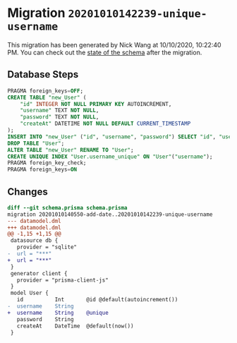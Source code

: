 # Migration `20201010142239-unique-username`

This migration has been generated by Nick Wang at 10/10/2020, 10:22:40 PM.
You can check out the [state of the schema](./schema.prisma) after the migration.

## Database Steps

```sql
PRAGMA foreign_keys=OFF;
CREATE TABLE "new_User" (
    "id" INTEGER NOT NULL PRIMARY KEY AUTOINCREMENT,
    "username" TEXT NOT NULL,
    "password" TEXT NOT NULL,
    "createAt" DATETIME NOT NULL DEFAULT CURRENT_TIMESTAMP
);
INSERT INTO "new_User" ("id", "username", "password") SELECT "id", "username", "password" FROM "User";
DROP TABLE "User";
ALTER TABLE "new_User" RENAME TO "User";
CREATE UNIQUE INDEX "User.username_unique" ON "User"("username");
PRAGMA foreign_key_check;
PRAGMA foreign_keys=ON
```

## Changes

```diff
diff --git schema.prisma schema.prisma
migration 20201010140550-add-date..20201010142239-unique-username
--- datamodel.dml
+++ datamodel.dml
@@ -1,15 +1,15 @@
 datasource db {
   provider = "sqlite"
-  url = "***"
+  url = "***"
 }
 generator client {
   provider = "prisma-client-js"
 }
 model User {
   id          Int       @id @default(autoincrement())
-  username    String
+  username    String    @unique
   password    String
   createAt    DateTime  @default(now())
 }
```


